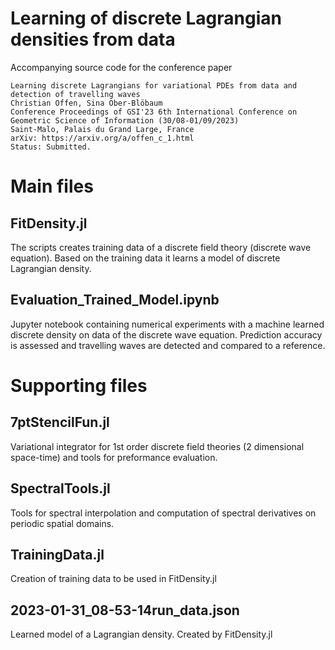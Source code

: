 # Learning of discrete Lagrangian densities from data
Accompanying source code for the conference paper

	Learning discrete Lagrangians for variational PDEs from data and detection of travelling waves
	Christian Offen, Sina Ober-Blöbaum
	Conference Proceedings of GSI'23 6th International Conference on Geometric Science of Information (30/08-01/09/2023)
	Saint-Malo, Palais du Grand Large, France
	arXiv: https://arxiv.org/a/offen_c_1.html
	Status: Submitted.

# Main files
	
## FitDensity.jl
The scripts creates training data of a discrete field theory (discrete wave equation). Based on the training data it learns a model of discrete Lagrangian density.

## Evaluation_Trained_Model.ipynb
Jupyter notebook containing numerical experiments with a machine learned discrete density on data of the discrete wave equation. Prediction accuracy is assessed and travelling waves are detected and compared to a reference.


# Supporting files

## 7ptStencilFun.jl
Variational integrator for 1st order discrete field theories (2 dimensional space-time) and tools for preformance evaluation.

## SpectralTools.jl
Tools for spectral interpolation and computation of spectral derivatives on periodic spatial domains.

## TrainingData.jl
Creation of training data to be used in FitDensity.jl

## 2023-01-31_08-53-14run_data.json
Learned model of a Lagrangian density. Created by FitDensity.jl

